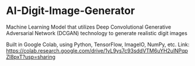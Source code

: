 # AI-Digit-Image-Generator
Machine Learning Model that utilizes Deep Convolutional Generative Adversarial Network (DCGAN) technology to generate realistic digit images

Built in Google Colab, using Python, TensorFlow, ImageIO, NumPy, etc.
Link: https://colab.research.google.com/drive/1yL9ys7c93sddVTM6uYH2ulNPqpZl8pxT?usp=sharing
